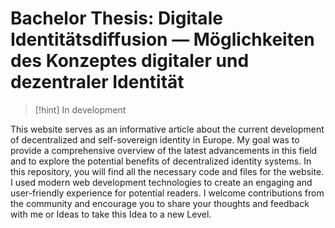 # Bachelor Thesis: Digitale Identitätsdiffusion — Möglichkeiten des Konzeptes digitaler und dezentraler Identität

>[!hint] In development

This website serves as an informative article about the current development of decentralized and self-sovereign identity in Europe. My goal was to provide a comprehensive overview of the latest advancements in this field and to explore the potential benefits of decentralized identity systems.
In this repository, you will find all the necessary code and files for the website. I used modern web development technologies to create an engaging and user-friendly experience for potential readers.
I welcome contributions from the community and encourage you to share your thoughts and feedback with me or Ideas to take this Idea to a new Level.
